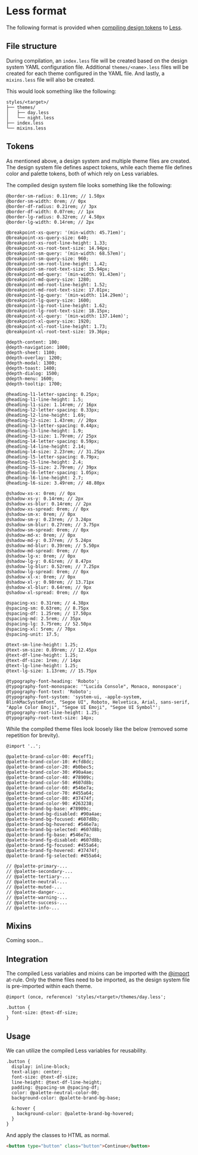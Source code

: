 # Less format

The following format is provided when [compiling design tokens](../../compile-tokens.md) to
[Less](http://lesscss.org/).

## File structure

During compilation, an `index.less` file will be created based on the design system YAML
configuration file. Additional `themes/<name>.less` files will be created for each theme configured
in the YAML file. And lastly, a `mixins.less` file will also be created.

This would look something like the following:

```
styles/<target>/
├── themes/
│   ├── day.less
│   └── night.less
├── index.less
└── mixins.less
```

## Tokens

As mentioned above, a design system and multiple theme files are created. The design system file
defines aspect tokens, while each theme file defines color and palette tokens, both of which rely on
Less variables.

The compiled design system file looks something like the following:

```less
@border-sm-radius: 0.11rem; // 1.50px
@border-sm-width: 0rem; // 0px
@border-df-radius: 0.21rem; // 3px
@border-df-width: 0.07rem; // 1px
@border-lg-radius: 0.32rem; // 4.50px
@border-lg-width: 0.14rem; // 2px

@breakpoint-xs-query: '(min-width: 45.71em)';
@breakpoint-xs-query-size: 640;
@breakpoint-xs-root-line-height: 1.33;
@breakpoint-xs-root-text-size: 14.94px;
@breakpoint-sm-query: '(min-width: 68.57em)';
@breakpoint-sm-query-size: 960;
@breakpoint-sm-root-line-height: 1.42;
@breakpoint-sm-root-text-size: 15.94px;
@breakpoint-md-query: '(min-width: 91.43em)';
@breakpoint-md-query-size: 1280;
@breakpoint-md-root-line-height: 1.52;
@breakpoint-md-root-text-size: 17.01px;
@breakpoint-lg-query: '(min-width: 114.29em)';
@breakpoint-lg-query-size: 1600;
@breakpoint-lg-root-line-height: 1.62;
@breakpoint-lg-root-text-size: 18.15px;
@breakpoint-xl-query: '(min-width: 137.14em)';
@breakpoint-xl-query-size: 1920;
@breakpoint-xl-root-line-height: 1.73;
@breakpoint-xl-root-text-size: 19.36px;

@depth-content: 100;
@depth-navigation: 1000;
@depth-sheet: 1100;
@depth-overlay: 1200;
@depth-modal: 1300;
@depth-toast: 1400;
@depth-dialog: 1500;
@depth-menu: 1600;
@depth-tooltip: 1700;

@heading-l1-letter-spacing: 0.25px;
@heading-l1-line-height: 1.5;
@heading-l1-size: 1.14rem; // 16px
@heading-l2-letter-spacing: 0.33px;
@heading-l2-line-height: 1.69;
@heading-l2-size: 1.43rem; // 20px
@heading-l3-letter-spacing: 0.44px;
@heading-l3-line-height: 1.9;
@heading-l3-size: 1.79rem; // 25px
@heading-l4-letter-spacing: 0.59px;
@heading-l4-line-height: 2.14;
@heading-l4-size: 2.23rem; // 31.25px
@heading-l5-letter-spacing: 0.79px;
@heading-l5-line-height: 2.4;
@heading-l5-size: 2.79rem; // 39px
@heading-l6-letter-spacing: 1.05px;
@heading-l6-line-height: 2.7;
@heading-l6-size: 3.49rem; // 48.80px

@shadow-xs-x: 0rem; // 0px
@shadow-xs-y: 0.14rem; // 2px
@shadow-xs-blur: 0.14rem; // 2px
@shadow-xs-spread: 0rem; // 0px
@shadow-sm-x: 0rem; // 0px
@shadow-sm-y: 0.23rem; // 3.24px
@shadow-sm-blur: 0.27rem; // 3.75px
@shadow-sm-spread: 0rem; // 0px
@shadow-md-x: 0rem; // 0px
@shadow-md-y: 0.37rem; // 5.24px
@shadow-md-blur: 0.39rem; // 5.50px
@shadow-md-spread: 0rem; // 0px
@shadow-lg-x: 0rem; // 0px
@shadow-lg-y: 0.61rem; // 8.47px
@shadow-lg-blur: 0.52rem; // 7.25px
@shadow-lg-spread: 0rem; // 0px
@shadow-xl-x: 0rem; // 0px
@shadow-xl-y: 0.98rem; // 13.71px
@shadow-xl-blur: 0.64rem; // 9px
@shadow-xl-spread: 0rem; // 0px

@spacing-xs: 0.31rem; // 4.38px
@spacing-sm: 0.63rem; // 8.75px
@spacing-df: 1.25rem; // 17.50px
@spacing-md: 2.5rem; // 35px
@spacing-lg: 3.75rem; // 52.50px
@spacing-xl: 5rem; // 70px
@spacing-unit: 17.5;

@text-sm-line-height: 1.25;
@text-sm-size: 0.89rem; // 12.45px
@text-df-line-height: 1.25;
@text-df-size: 1rem; // 14px
@text-lg-line-height: 1.25;
@text-lg-size: 1.13rem; // 15.75px

@typography-font-heading: 'Roboto';
@typography-font-monospace: '"Lucida Console", Monaco, monospace';
@typography-font-text: 'Roboto';
@typography-font-system: 'system-ui, -apple-system, BlinkMacSystemFont, "Segoe UI", Roboto, Helvetica, Arial, sans-serif, "Apple Color Emoji", "Segoe UI Emoji", "Segoe UI Symbol"';
@typography-root-line-height: 1.25;
@typography-root-text-size: 14px;
```

While the compiled theme files look loosely like the below (removed some repetition for brevity).

```less
@import '..';

@palette-brand-color-00: #eceff1;
@palette-brand-color-10: #cfd8dc;
@palette-brand-color-20: #b0bec5;
@palette-brand-color-30: #90a4ae;
@palette-brand-color-40: #78909c;
@palette-brand-color-50: #607d8b;
@palette-brand-color-60: #546e7a;
@palette-brand-color-70: #455a64;
@palette-brand-color-80: #37474f;
@palette-brand-color-90: #263238;
@palette-brand-bg-base: #78909c;
@palette-brand-bg-disabled: #90a4ae;
@palette-brand-bg-focused: #607d8b;
@palette-brand-bg-hovered: #546e7a;
@palette-brand-bg-selected: #607d8b;
@palette-brand-fg-base: #546e7a;
@palette-brand-fg-disabled: #607d8b;
@palette-brand-fg-focused: #455a64;
@palette-brand-fg-hovered: #37474f;
@palette-brand-fg-selected: #455a64;

// @palette-primary-...
// @palette-secondary-...
// @palette-tertiary-...
// @palette-neutral-...
// @palette-muted-...
// @palette-danger-...
// @palette-warning-...
// @palette-success-...
// @palette-info-...
```

## Mixins

Coming soon...

## Integration

The compiled Less variables and mixins can be imported with the
[@import](http://lesscss.org/features/#import-atrules-feature) at-rule. Only the theme files need to
be imported, as the design system file is pre-imported within each theme.

```less
@import (once, reference) 'styles/<target>/themes/day.less';

.button {
  font-size: @text-df-size;
}
```

## Usage

We can utilize the compiled Less variables for reusability.

```less
.button {
  display: inline-block;
  text-align: center;
  font-size: @text-df-size;
  line-height: @text-df-line-height;
  padding: @spacing-sm @spacing-df;
  color: @palette-neutral-color-00;
  background-color: @palette-brand-bg-base;

  &:hover {
    background-color: @palette-brand-bg-hovered;
  }
}
```

And apply the classes to HTML as normal.

```html
<button type="button" class="button">Continue</button>
```
